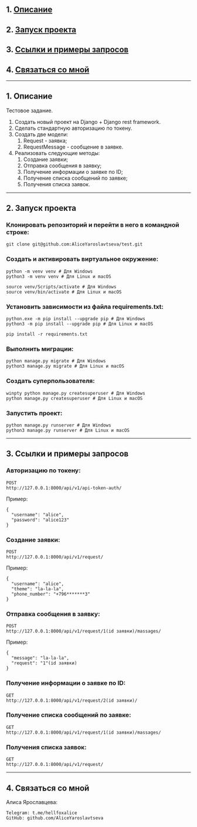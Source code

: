 ## 1. [Описание](#1)
## 2. [Запуск проекта](#2)
## 3. [Ссылки и примеры запросов](#3)
## 4. [Связаться со мной](#4)

---
## 1. Описание <a id=1></a>

Тестовое задание.
1. Создать новый проект на Django + Django rest framework.
2. Сделать стандартную авторизацию по токену.
3. Создать две модели:
    1. Request - заявка;
    2. RequestMessage - сообщение в заявке.
4. Реализовать следующие методы:
    1. Создание заявки;
    2. Отправка сообщения в заявку;
    3. Получение информации о заявке по ID;
    4. Получение списка сообщений по заявке;
    5. Получения списка заявок.

---
## 2. Запуск проекта <a id=2></a>

### Клонировать репозиторий и перейти в него в командной строке:
```
git clone git@github.com:AliceYaroslavtseva/test.git
```
### Cоздать и активировать виртуальное окружение:
```
python -m venv venv # Для Windows
python3 -m venv venv # Для Linux и macOS
```
```
source venv/Scripts/activate # Для Windows
source venv/bin/activate # Для Linux и macOS
```
### Установить зависимости из файла requirements.txt:
```
python.exe -m pip install --upgrade pip # Для Windows
python3 -m pip install --upgrade pip # Для Linux и macOS
```
```
pip install -r requirements.txt
```
### Выполнить миграции:
```
python manage.py migrate # Для Windows
python3 manage.py migrate # Для Linux и macOS
```
### Создать суперпользователя:
```
winpty python manage.py createsuperuser # Для Windows
python manage.py createsuperuser # Для Linux и macOS
```
### Запустить проект:
```
python manage.py runserver # Для Windows
python3 manage.py runserver # Для Linux и macOS
```

---
## 3. Ссылки и примеры запросов <a id=3></a>

### Авторизацию по токену:
```
POST
http://127.0.0.1:8000/api/v1/api-token-auth/
```
Пример:
```
{
  "username": "alice",
  "password": "alice123"
}
```

### Создание заявки:
```
POST
http://127.0.0.1:8000/api/v1/request/
```
Пример:
```
{
  "username": "alice",
  "theme": "la-la-la",
  "phone_number": "+796*******3"
}
```

### Отправка сообщения в заявку:
```
POST
http://127.0.0.1:8000/api/v1/request/1(id заявки)/massages/
```
Пример:
```
{
  "message": "la-la-la",
  "request": "1"(id заявки)
}
```

### Получение информации о заявке по ID:
```
GET
http://127.0.0.1:8000/api/v1/request/2(id заявки)/
```

### Получение списка сообщений по заявке:
```
GET
http://127.0.0.1:8000/api/v1/request/1(id заявки)/massages/
```

### Получения списка заявок:
```
GET
http://127.0.0.1:8000/api/v1/request/
```
---

## 4. Связаться со мной <a id=4></a>

Алиса Ярославцева:
```
Telegram: t.me/hellfoxalice
GitHub: github.com/AliceYaroslavtseva
```
